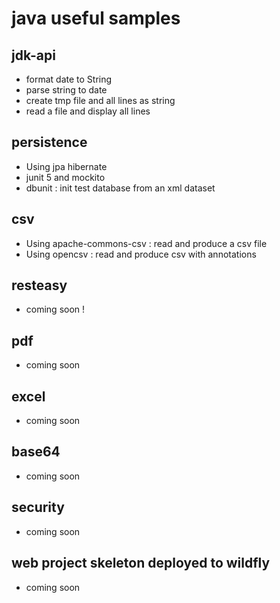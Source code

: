 # java useful samples
## jdk-api
- format date to String 
- parse string to date
- create tmp file and all lines as string
- read a file and display all lines

## persistence
- Using jpa hibernate  
- junit 5 and mockito 
- dbunit : init test database from an xml dataset

## csv
- Using apache-commons-csv : read and produce a csv file
- Using opencsv : read and produce csv with annotations

## resteasy
- coming soon !

## pdf
- coming soon

## excel
- coming soon

## base64
- coming soon

## security
- coming soon

## web project skeleton deployed to wildfly
- coming soon



